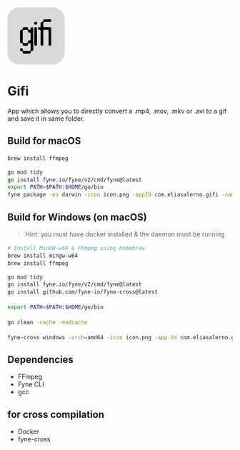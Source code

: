 ![icon](icon.png)

# Gifi

App which allows you to directly convert a .mp4, .mov, .mkv or .avi to a gif and save it in same folder.

## Build for macOS

```sh
brew install ffmpeg
```

```sh
go mod tidy
go install fyne.io/fyne/v2/cmd/fyne@latest
export PATH=$PATH:$HOME/go/bin
fyne package -os darwin -icon icon.png -appID com.eliasalerno.gifi -name gifi
```

## Build for Windows (on macOS)

> Hint: you must have docker installed & the daemon must be running

```sh
# Install MinGW-w64 & FFmpeg using Homebrew
brew install mingw-w64
brew install ffmpeg
```

```sh
go mod tidy
go install fyne.io/fyne/v2/cmd/fyne@latest
go install github.com/fyne-io/fyne-cross@latest

export PATH=$PATH:$HOME/go/bin

go clean -cache -modcache

fyne-cross windows -arch=amd64 -icon icon.png -app-id com.eliasalerno.gifi -name gifi
```

## Dependencies

- FFmpeg
- Fyne CLI
- gcc

## for cross compilation

- Docker
- fyne-cross
